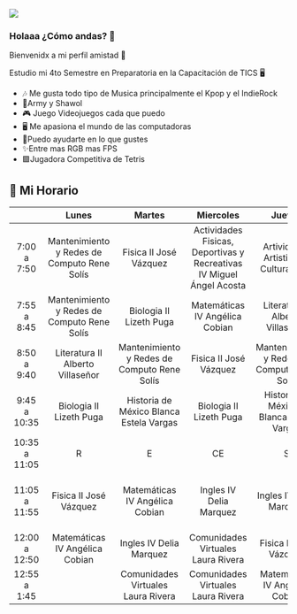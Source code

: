 ![](https://user-images.githubusercontent.com/99675195/154619124-761c5b21-bec3-4f6e-85cd-ac862bdb7315.jpg)

### Holaaa ¿Cómo andas? 👋

Bienvenidx a mi perfil amistad 🤑

Estudio mi 4to Semestre en Preparatoria en la Capacitación de TICS 🖥


-  🎶 Me gusta todo tipo de Musica principalmente el Kpop y el IndieRock
-  💎Army y Shawol
- 🎮 Juego Videojuegos cada que puedo
- 🖥 Me apasiona el mundo de las computadoras
- 🐋Puedo ayudarte en lo que gustes
- ✨Entre mas RGB mas FPS
- 🟪Jugadora Competitiva de Tetris

## 💠 Mi Horario
|               |                    Lunes                    |                    Martes                   |                              Miercoles                               |                    Jueves                   |                 Viernes                 |
|:-------------:|:-------------------------------------------:|:-------------------------------------------:|:--------------------------------------------------------------------:|:-------------------------------------------:|:---------------------------------------:|
|   7:00 a 7:50 | Mantenimiento y Redes de Computo Rene Solís |            Fisica II José Vázquez           | Actividades Fisicas, Deportivas y Recreativas IV Miguel Ángel Acosta |    Artividades Artisticas y  Culturales IV  |          Biologia II Lizeth Puga        |
|   7:55 a 8:45 | Mantenimiento y Redes de Computo Rene Solís |           Biologia II Lizeth Puga           |                    Matemáticas IV Angélica Cobian                    |       Literatura II Alberto Villaseñor      |          Fisica II José Vázquez         |
|   8:50 a 9:40 |       Literatura II Alberto Villaseñor      | Mantenimiento y Redes de Computo Rene Solís |                        Fisica II  José Vázquez                       | Mantenimiento y Redes de Computo Rene Solís |      Matemáticas IV Angélica Cobian     |
|  9:45 a 10:35 |           Biologia II Lizeth Puga           |   Historia de México Blanca Estela Vargas   |                        Biologia II Lizeth Puga                       |  Historia de México II Blanca Estela Vargas |     Literatura II Alberto Villaseñor    |
| 10:35 a 11:05 |                      R                      |                      E                      |                                  CE                                  |                      S                      |                    O                    |
| 11:05 a 11:55 |            Fisica II José Vázquez           |        Matemáticas IV Angélica Cobian       |                        Ingles IV Delia Marquez                       |           Ingles IV Delia Marquez           | Historia de México Blanca Estela Vargas |
| 12:00 a 12:50 |        Matemáticas IV Angélica Cobian       |           Ingles IV Delia Marquez           |                  Comunidades Virtuales Laura Rivera                  |            Fisica II José Vázquez           |                                         |
|  12:55 a 1:45 |                                             | Comunidades Virtuales Laura Rivera          | Comunidades Virtuales Laura Rivera                                   | Matemáticas IV Angélica Cobian              |                                         |

